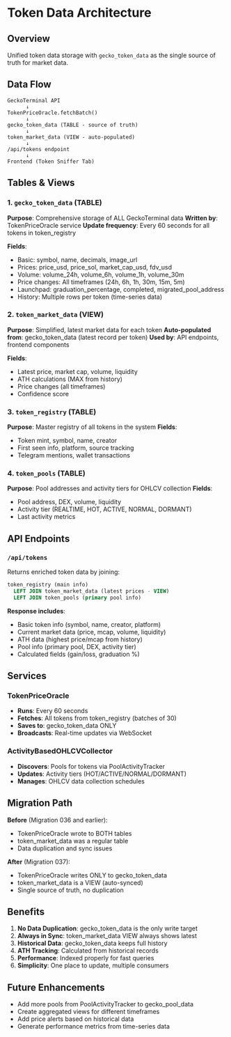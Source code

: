 # Token Data Architecture

## Overview
Unified token data storage with `gecko_token_data` as the single source of truth for market data.

## Data Flow

```
GeckoTerminal API
      ↓
TokenPriceOracle.fetchBatch()
      ↓
gecko_token_data (TABLE - source of truth)
      ↓
token_market_data (VIEW - auto-populated)
      ↓
/api/tokens endpoint
      ↓
Frontend (Token Sniffer Tab)
```

## Tables & Views

### 1. `gecko_token_data` (TABLE)
**Purpose**: Comprehensive storage of ALL GeckoTerminal data
**Written by**: TokenPriceOracle service
**Update frequency**: Every 60 seconds for all tokens in token_registry

**Fields**:
- Basic: symbol, name, decimals, image_url
- Prices: price_usd, price_sol, market_cap_usd, fdv_usd
- Volume: volume_24h, volume_6h, volume_1h, volume_30m
- Price changes: All timeframes (24h, 6h, 1h, 30m, 15m, 5m)
- Launchpad: graduation_percentage, completed, migrated_pool_address
- History: Multiple rows per token (time-series data)

### 2. `token_market_data` (VIEW)
**Purpose**: Simplified, latest market data for each token
**Auto-populated from**: gecko_token_data (latest record per token)
**Used by**: API endpoints, frontend components

**Fields**:
- Latest price, market cap, volume, liquidity
- ATH calculations (MAX from history)
- Price changes (all timeframes)
- Confidence score

### 3. `token_registry` (TABLE)
**Purpose**: Master registry of all tokens in the system
**Fields**: 
- Token mint, symbol, name, creator
- First seen info, platform, source tracking
- Telegram mentions, wallet transactions

### 4. `token_pools` (TABLE)
**Purpose**: Pool addresses and activity tiers for OHLCV collection
**Fields**:
- Pool address, DEX, volume, liquidity
- Activity tier (REALTIME, HOT, ACTIVE, NORMAL, DORMANT)
- Last activity metrics

## API Endpoints

### `/api/tokens`
Returns enriched token data by joining:
```sql
token_registry (main info)
  LEFT JOIN token_market_data (latest prices - VIEW)
  LEFT JOIN token_pools (primary pool info)
```

**Response includes**:
- Basic token info (symbol, name, creator, platform)
- Current market data (price, mcap, volume, liquidity)
- ATH data (highest price/mcap from history)
- Pool info (primary pool, DEX, activity tier)
- Calculated fields (gain/loss, graduation %)

## Services

### TokenPriceOracle
- **Runs**: Every 60 seconds
- **Fetches**: All tokens from token_registry (batches of 30)
- **Saves to**: gecko_token_data ONLY
- **Broadcasts**: Real-time updates via WebSocket

### ActivityBasedOHLCVCollector
- **Discovers**: Pools for tokens via PoolActivityTracker
- **Updates**: Activity tiers (HOT/ACTIVE/NORMAL/DORMANT)
- **Manages**: OHLCV data collection schedules

## Migration Path

**Before** (Migration 036 and earlier):
- TokenPriceOracle wrote to BOTH tables
- token_market_data was a regular table
- Data duplication and sync issues

**After** (Migration 037):
- TokenPriceOracle writes ONLY to gecko_token_data
- token_market_data is a VIEW (auto-synced)
- Single source of truth, no duplication

## Benefits

1. **No Data Duplication**: gecko_token_data is the only write target
2. **Always in Sync**: token_market_data VIEW always shows latest
3. **Historical Data**: gecko_token_data keeps full history
4. **ATH Tracking**: Calculated from historical records
5. **Performance**: Indexed properly for fast queries
6. **Simplicity**: One place to update, multiple consumers

## Future Enhancements

- Add more pools from PoolActivityTracker to gecko_pool_data
- Create aggregated views for different timeframes
- Add price alerts based on historical data
- Generate performance metrics from time-series data
